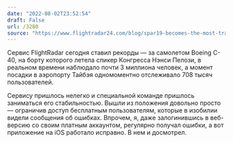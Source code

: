 ```yaml
---
date: "2022-08-02T23:52:54"
draft: False
url: /3280
source: "https://www.flightradar24.com/blog/spar19-becomes-the-most-tracked-flight-of-all-time/"
---
```


Сервис FlightRadar сегодня ставил рекорды — за самолетом Boeing C-40, на борту которого летела спикер Конгресса Нэнси Пелози, в реальном времени наблюдало почти 3 миллиона человек, а момент посадки в аэропорту Тайбэя одномоментно отслеживало 708 тысяч пользователей.

Сервису пришлось нелегко и специальной команде пришлось заниматься его стабильностью. Вышли из положения довольно просто — ограничив доступ бесплатным пользователям, которые в изобилии видели сообщения об ошибках. Впрочем, я, даже залогинившись в веб-версию со своим платным аккаунтом, регулярно получал ошибки, а вот приложение на iOS работало исправно. В нем и досмотрел.
